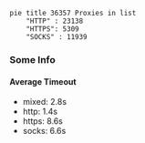 
```mermaid
pie title 36357 Proxies in list
    "HTTP" : 23138
    "HTTPS": 5309
    "SOCKS" : 11939
```

### Some Info
#### Average Timeout

- mixed: 2.8s
- http: 1.4s
- https: 8.6s
- socks: 6.6s